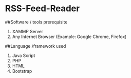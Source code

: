# RSS-Feed-Reader

##Software / tools prerequisite
1. XAMMP Server
2. Any Internet Browser (Example: Google Chrome, Firefox)

##Language /framework used
1. Java Script
2. PHP
3. HTML
4. Bootstrap
